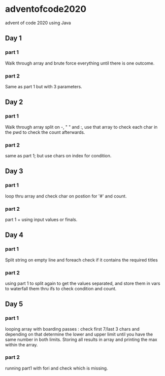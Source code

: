 # adventofcode2020
advent of code 2020
using Java

## Day 1
### part 1
Walk through array and brute force everything until there is one outcome.
### part 2
Same as part 1 but with 3 parameters.

## Day 2
### part 1
Walk through array split on -, " " and :, use that array to check each char in the pwd to check the count afterwards.
### part 2
same as part 1; but use chars on index for condition.

## Day 3
### part 1
loop thru array and check char on postion for '#' and count.
### part 2
part 1 + using input values or finals.

## Day 4
### part 1
Split string on empty line and foreach check if it contains the required titles
### part 2
using part 1 to split again to get the values separated, and store them in vars to waterfall them thru ifs to check condition and count.

## Day 5
### part 1
looping array with boarding passes : check first 7/last 3 chars and depending on that determine the lower and upper limit until you have the same number in both limits. Storing all results in array and printing the max within the array.
### part 2
running part1 with fori and check which is missing.
